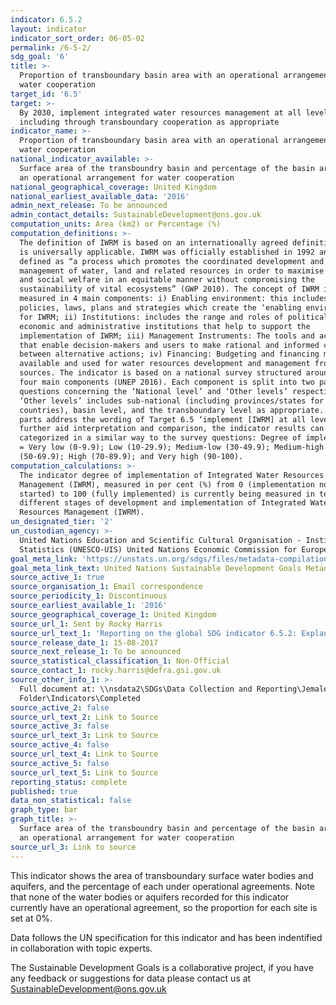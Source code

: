 ```yaml
---
indicator: 6.5.2
layout: indicator
indicator_sort_order: 06-05-02
permalink: /6-5-2/
sdg_goal: '6'
title: >-
  Proportion of transboundary basin area with an operational arrangement for
  water cooperation
target_id: '6.5'
target: >-
  By 2030, implement integrated water resources management at all levels,
  including through transboundary cooperation as appropriate
indicator_name: >-
  Proportion of transboundary basin area with an operational arrangement for
  water cooperation
national_indicator_available: >-
  Surface area of the transboundry basin and percentage of the basin area with
  an operational arrangement for water cooperation
national_geographical_coverage: United Kingdom
national_earliest_available_data: '2016'
admin_next_release: To be announced
admin_contact_details: SustainableDevelopment@ons.gov.uk
computation_units: Area (km2) or Percentage (%)
computation_definitions: >-
  The definition of IWRM is based on an internationally agreed definition, and
  is universally applicable. IWRM was officially established in 1992 and is
  defined as “a process which promotes the coordinated development and
  management of water, land and related resources in order to maximise economic
  and social welfare in an equitable manner without compromising the
  sustainability of vital ecosystems” (GWP 2010). The concept of IWRM is
  measured in 4 main components: i) Enabling environment: this includes the
  policies, laws, plans and strategies which create the ‘enabling environment’
  for IWRM; ii) Institutions: includes the range and roles of political, social,
  economic and administrative institutions that help to support the
  implementation of IWRM; iii) Management Instruments: The tools and activities
  that enable decision-makers and users to make rational and informed choices
  between alternative actions; iv) Financing: Budgeting and financing made
  available and used for water resources development and management from various
  sources. The indicator is based on a national survey structured around these
  four main components (UNEP 2016). Each component is split into two parts:
  questions concerning the ‘National level’ and ‘Other levels’ respectively.
  ‘Other levels’ includes sub-national (including provinces/states for federated
  countries), basin level, and the transboundary level as appropriate. These two
  parts address the wording of Target 6.5 ‘implement [IWRM] at all levels …’. To
  further aid interpretation and comparison, the indicator results can be
  categorized in a similar way to the survey questions: Degree of implementation
  = Very low (0-9.9); Low (10-29.9); Medium-low (30-49.9); Medium-high
  (50-69.9); High (70-89.9); and Very high (90-100).
computation_calculations: >-
  The indicator degree of implementation of Integrated Water Resources
  Management (IWRM), measured in per cent (%) from 0 (implementation not yet
  started) to 100 (fully implemented) is currently being measured in terms of
  different stages of development and implementation of Integrated Water
  Resources Management (IWRM).
un_designated_tier: '2'
un_custodian_agency: >-
  United Nations Education and Scientific Cultural Organisation - Institute for
  Statistics (UNESCO-UIS) United Nations Economic Commission for Europe (UNECE)
goal_meta_link: 'https://unstats.un.org/sdgs/files/metadata-compilation/Metadata-Goal-6.pdf '
goal_meta_link_text: United Nations Sustainable Development Goals Metadata (PDF 4.0 MB)
source_active_1: true
source_organisation_1: Email correspondence
source_periodicity_1: Discontinuous
source_earliest_available_1: '2016'
source_geographical_coverage_1: United Kingdom
source_url_1: Sent by Rocky Harris
source_url_text_1: 'Reporting on the global SDG indicator 6.5.2: Explanatory Notes'
source_release_date_1: 15-08-2017
source_next_release_1: To be announced
source_statistical_classification_1: Non-Official
source_contact_1: rocky.harris@defra.gsi.gov.uk
source_other_info_1: >-
  Full document at: \\nsdata2\SDGs\Data Collection and Reporting\Jemalex\Test
  Folder\Indicators\Completed
source_active_2: false
source_url_text_2: Link to Source
source_active_3: false
source_url_text_3: Link to Source
source_active_4: false
source_url_text_4: Link to Source
source_active_5: false
source_url_text_5: Link to Source
reporting_status: complete
published: true
data_non_statistical: false
graph_type: bar
graph_title: >-
  Surface area of the transboundry basin and percentage of the basin area with
  an operational arrangement for water cooperation
source_url_3: Link to source
---
```


This indicator shows the area of transboundary surface water bodies and aquifers, and the percentage of each under operational agreements. Note that none of the water bodies or aquifers recorded for this indicator currently have an operational agreement, so the proportion for each site is set at 0%.

Data follows the UN specification for this indicator and has been indentified in collaboration with topic experts.

The Sustainable Development Goals is a collaborative project, if you have any feedback or suggestions for data please contact us at <SustainableDevelopment@ons.gov.uk>
